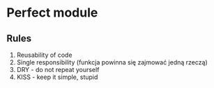 # Perfect module

## Rules
1. Reusability of code
2. Single responsibility (funkcja powinna się zajmować jedną rzeczą)
3. DRY - do not repeat yourself
4. KISS - keep it simple, stupid